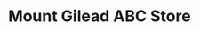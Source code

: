 ---
title: "Mount Gilead ABC Store"
url: /mount-gilead/mount-gilead-abc-store/
shop: Spirituosen
---